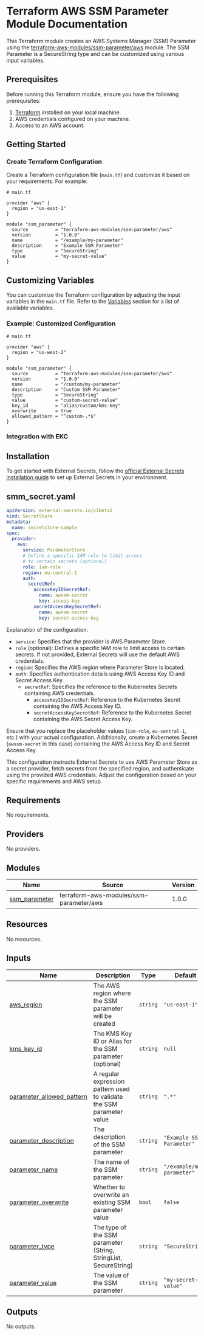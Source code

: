 # Terraform AWS SSM Parameter Module Documentation

This Terraform module creates an AWS Systems Manager (SSM) Parameter using the [terraform-aws-modules/ssm-parameter/aws](https://registry.terraform.io/modules/terraform-aws-modules/ssm-parameter/aws/latest) module. The SSM Parameter is a SecureString type and can be customized using various input variables.

## Prerequisites

Before running this Terraform module, ensure you have the following prerequisites:

1. [Terraform](https://www.terraform.io/downloads.html) installed on your local machine.
2. AWS credentials configured on your machine.
3. Access to an AWS account.

## Getting Started

### Create Terraform Configuration

Create a Terraform configuration file (`main.tf`) and customize it based on your requirements. For example:

```hcl
# main.tf

provider "aws" {
  region = "us-east-1"
}

module "ssm_parameter" {
  source          = "terraform-aws-modules/ssm-parameter/aws"
  version         = "1.0.0"
  name            = "/example/my-parameter"
  description     = "Example SSM Parameter"
  type            = "SecureString"
  value           = "my-secret-value"
}
```

## Customizing Variables

You can customize the Terraform configuration by adjusting the input variables in the `main.tf` file. Refer to the [Variables](#variables) section for a list of available variables.

### Example: Customized Configuration

```hcl
# main.tf

provider "aws" {
  region = "us-west-2"
}

module "ssm_parameter" {
  source          = "terraform-aws-modules/ssm-parameter/aws"
  version         = "1.0.0"
  name            = "/custom/my-parameter"
  description     = "Custom SSM Parameter"
  type            = "SecureString"
  value           = "custom-secret-value"
  key_id          = "alias/custom/kms-key"
  overwrite       = true
  allowed_pattern = "^custom-.*$"
}
```

### Integration with EKC

## Installation
To get started with External Secrets, follow the [official External Secrets installation guide](https://external-secrets.io/v0.5.7/installation/) to set up External Secrets in your environment.

## smm_secret.yaml

```yaml
apiVersion: external-secrets.io/v1beta1
kind: SecretStore
metadata:
  name: secretstore-sample
spec:
  provider:
    aws:
      service: ParameterStore
      # Define a specific IAM role to limit access
      # to certain secrets (optional)
      role: iam-role
      region: eu-central-1
      auth:
        secretRef:
          accessKeyIDSecretRef:
            name: awssm-secret
            key: access-key
          secretAccessKeySecretRef:
            name: awssm-secret
            key: secret-access-key
```

Explanation of the configuration:

- `service`: Specifies that the provider is AWS Parameter Store.
- `role` (optional): Defines a specific IAM role to limit access to certain secrets. If not provided, External Secrets will use the default AWS credentials.
- `region`: Specifies the AWS region where Parameter Store is located.
- `auth`: Specifies authentication details using AWS Access Key ID and Secret Access Key.
  - `secretRef`: Specifies the reference to the Kubernetes Secrets containing AWS credentials.
    - `accessKeyIDSecretRef`: Reference to the Kubernetes Secret containing the AWS Access Key ID.
    - `secretAccessKeySecretRef`: Reference to the Kubernetes Secret containing the AWS Secret Access Key.

Ensure that you replace the placeholder values (`iam-role`, `eu-central-1`, etc.) with your actual configuration. Additionally, create a Kubernetes Secret (`awssm-secret` in this case) containing the AWS Access Key ID and Secret Access Key.

This configuration instructs External Secrets to use AWS Parameter Store as a secret provider, fetch secrets from the specified region, and authenticate using the provided AWS credentials. Adjust the configuration based on your specific requirements and AWS setup.

## Requirements

No requirements.

## Providers

No providers.

## Modules

| Name | Source | Version |
|------|--------|---------|
| <a name="module_ssm_parameter"></a> [ssm\_parameter](#module\_ssm\_parameter) | terraform-aws-modules/ssm-parameter/aws | 1.0.0 |

## Resources

No resources.

## Inputs

| Name | Description | Type | Default | Required |
|------|-------------|------|---------|:--------:|
| <a name="input_aws_region"></a> [aws\_region](#input\_aws\_region) | The AWS region where the SSM parameter will be created | `string` | `"us-east-1"` | no |
| <a name="input_kms_key_id"></a> [kms\_key\_id](#input\_kms\_key\_id) | The KMS Key ID or Alias for the SSM parameter (optional) | `string` | `null` | no |
| <a name="input_parameter_allowed_pattern"></a> [parameter\_allowed\_pattern](#input\_parameter\_allowed\_pattern) | A regular expression pattern used to validate the SSM parameter value | `string` | `".*"` | no |
| <a name="input_parameter_description"></a> [parameter\_description](#input\_parameter\_description) | The description of the SSM parameter | `string` | `"Example SSM Parameter"` | no |
| <a name="input_parameter_name"></a> [parameter\_name](#input\_parameter\_name) | The name of the SSM parameter | `string` | `"/example/my-parameter"` | no |
| <a name="input_parameter_overwrite"></a> [parameter\_overwrite](#input\_parameter\_overwrite) | Whether to overwrite an existing SSM parameter value | `bool` | `false` | no |
| <a name="input_parameter_type"></a> [parameter\_type](#input\_parameter\_type) | The type of the SSM parameter (String, StringList, SecureString) | `string` | `"SecureString"` | no |
| <a name="input_parameter_value"></a> [parameter\_value](#input\_parameter\_value) | The value of the SSM parameter | `string` | `"my-secret-value"` | no |

## Outputs

No outputs.
